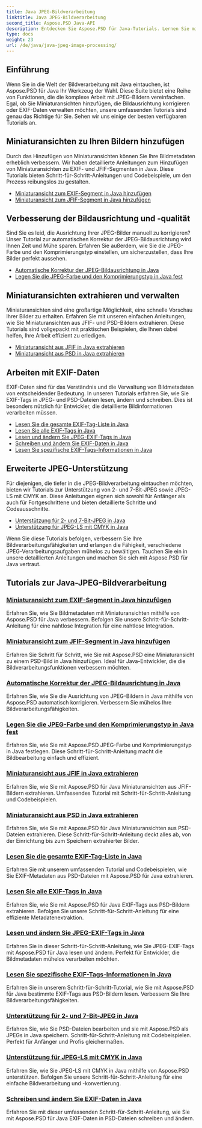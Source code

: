 ```yaml
---
title: Java JPEG-Bildverarbeitung
linktitle: Java JPEG-Bildverarbeitung
second_title: Aspose.PSD Java-API
description: Entdecken Sie Aspose.PSD für Java-Tutorials. Lernen Sie mit Schritt-für-Schritt-Anleitungen und Codebeispielen den Umgang mit EXIF-, JFIF-, JPEG-Verarbeitung und mehr.
type: docs
weight: 23
url: /de/java/java-jpeg-image-processing/
---
```


## Einführung

Wenn Sie in die Welt der Bildverarbeitung mit Java eintauchen, ist Aspose.PSD für Java Ihr Werkzeug der Wahl. Diese Suite bietet eine Reihe von Funktionen, die die komplexe Arbeit mit JPEG-Bildern vereinfachen. Egal, ob Sie Miniaturansichten hinzufügen, die Bildausrichtung korrigieren oder EXIF-Daten verwalten möchten, unsere umfassenden Tutorials sind genau das Richtige für Sie. Sehen wir uns einige der besten verfügbaren Tutorials an.

## Miniaturansichten zu Ihren Bildern hinzufügen

Durch das Hinzufügen von Miniaturansichten können Sie Ihre Bildmetadaten erheblich verbessern. Wir haben detaillierte Anleitungen zum Hinzufügen von Miniaturansichten zu EXIF- und JFIF-Segmenten in Java. Diese Tutorials bieten Schritt-für-Schritt-Anleitungen und Codebeispiele, um den Prozess reibungslos zu gestalten.

- [Miniaturansicht zum EXIF-Segment in Java hinzufügen](./add-thumbnail-to-exif-segment-java/)
- [Miniaturansicht zum JFIF-Segment in Java hinzufügen](./add-thumbnail-to-jfif-segment-java/)

## Verbesserung der Bildausrichtung und -qualität

Sind Sie es leid, die Ausrichtung Ihrer JPEG-Bilder manuell zu korrigieren? Unser Tutorial zur automatischen Korrektur der JPEG-Bildausrichtung wird Ihnen Zeit und Mühe sparen. Erfahren Sie außerdem, wie Sie die JPEG-Farbe und den Komprimierungstyp einstellen, um sicherzustellen, dass Ihre Bilder perfekt aussehen.

- [Automatische Korrektur der JPEG-Bildausrichtung in Java](./auto-correct-jpeg-image-orientation-java/)
- [Legen Sie die JPEG-Farbe und den Komprimierungstyp in Java fest](./set-jpeg-color-compression-type-java/)

## Miniaturansichten extrahieren und verwalten

Miniaturansichten sind eine großartige Möglichkeit, eine schnelle Vorschau Ihrer Bilder zu erhalten. Erfahren Sie mit unseren einfachen Anleitungen, wie Sie Miniaturansichten aus JFIF- und PSD-Bildern extrahieren. Diese Tutorials sind vollgepackt mit praktischen Beispielen, die Ihnen dabei helfen, Ihre Arbeit effizient zu erledigen.

- [Miniaturansicht aus JFIF in Java extrahieren](./extract-thumbnail-from-jfif-java/)
- [Miniaturansicht aus PSD in Java extrahieren](./extract-thumbnail-from-psd-java/)

## Arbeiten mit EXIF-Daten

EXIF-Daten sind für das Verständnis und die Verwaltung von Bildmetadaten von entscheidender Bedeutung. In unseren Tutorials erfahren Sie, wie Sie EXIF-Tags in JPEG- und PSD-Dateien lesen, ändern und schreiben. Dies ist besonders nützlich für Entwickler, die detaillierte Bildinformationen verarbeiten müssen.

- [Lesen Sie die gesamte EXIF-Tag-Liste in Java](./read-all-exif-tag-list-java/)
- [Lesen Sie alle EXIF-Tags in Java](./read-all-exif-tags-java/)
- [Lesen und ändern Sie JPEG-EXIF-Tags in Java](./read-modify-jpeg-exif-tags-java/)
- [Schreiben und ändern Sie EXIF-Daten in Java](./write-modify-exif-data-java/)
- [Lesen Sie spezifische EXIF-Tags-Informationen in Java](./read-specific-exif-tags-info-java/)

## Erweiterte JPEG-Unterstützung

Für diejenigen, die tiefer in die JPEG-Bildverarbeitung eintauchen möchten, bieten wir Tutorials zur Unterstützung von 2- und 7-Bit-JPEG sowie JPEG-LS mit CMYK an. Diese Anleitungen eignen sich sowohl für Anfänger als auch für Fortgeschrittene und bieten detaillierte Schritte und Codeausschnitte.

- [Unterstützung für 2- und 7-Bit-JPEG in Java](./support-2-7-bits-jpeg-java/)
- [Unterstützung für JPEG-LS mit CMYK in Java](./support-jpeg-ls-cmyk-java/)

Wenn Sie diese Tutorials befolgen, verbessern Sie Ihre Bildverarbeitungsfähigkeiten und erlangen die Fähigkeit, verschiedene JPEG-Verarbeitungsaufgaben mühelos zu bewältigen. Tauchen Sie ein in unsere detaillierten Anleitungen und machen Sie sich mit Aspose.PSD für Java vertraut.
## Tutorials zur Java-JPEG-Bildverarbeitung
### [Miniaturansicht zum EXIF-Segment in Java hinzufügen](./add-thumbnail-to-exif-segment-java/)
Erfahren Sie, wie Sie Bildmetadaten mit Miniaturansichten mithilfe von Aspose.PSD für Java verbessern. Befolgen Sie unsere Schritt-für-Schritt-Anleitung für eine nahtlose Integration.für eine nahtlose Integration.
### [Miniaturansicht zum JFIF-Segment in Java hinzufügen](./add-thumbnail-to-jfif-segment-java/)
Erfahren Sie Schritt für Schritt, wie Sie mit Aspose.PSD eine Miniaturansicht zu einem PSD-Bild in Java hinzufügen. Ideal für Java-Entwickler, die die Bildverarbeitungsfunktionen verbessern möchten.
### [Automatische Korrektur der JPEG-Bildausrichtung in Java](./auto-correct-jpeg-image-orientation-java/)
Erfahren Sie, wie Sie die Ausrichtung von JPEG-Bildern in Java mithilfe von Aspose.PSD automatisch korrigieren. Verbessern Sie mühelos Ihre Bildverarbeitungsfähigkeiten.
### [Legen Sie die JPEG-Farbe und den Komprimierungstyp in Java fest](./set-jpeg-color-compression-type-java/)
Erfahren Sie, wie Sie mit Aspose.PSD JPEG-Farbe und Komprimierungstyp in Java festlegen. Diese Schritt-für-Schritt-Anleitung macht die Bildbearbeitung einfach und effizient.
### [Miniaturansicht aus JFIF in Java extrahieren](./extract-thumbnail-from-jfif-java/)
Erfahren Sie, wie Sie mit Aspose.PSD für Java Miniaturansichten aus JFIF-Bildern extrahieren. Umfassendes Tutorial mit Schritt-für-Schritt-Anleitung und Codebeispielen.
### [Miniaturansicht aus PSD in Java extrahieren](./extract-thumbnail-from-psd-java/)
Erfahren Sie, wie Sie mit Aspose.PSD für Java Miniaturansichten aus PSD-Dateien extrahieren. Diese Schritt-für-Schritt-Anleitung deckt alles ab, von der Einrichtung bis zum Speichern extrahierter Bilder.
### [Lesen Sie die gesamte EXIF-Tag-Liste in Java](./read-all-exif-tag-list-java/)
Erfahren Sie mit unserem umfassenden Tutorial und Codebeispielen, wie Sie EXIF-Metadaten aus PSD-Dateien mit Aspose.PSD für Java extrahieren.
### [Lesen Sie alle EXIF-Tags in Java](./read-all-exif-tags-java/)
Erfahren Sie, wie Sie mit Aspose.PSD für Java EXIF-Tags aus PSD-Bildern extrahieren. Befolgen Sie unsere Schritt-für-Schritt-Anleitung für eine effiziente Metadatenextraktion.
### [Lesen und ändern Sie JPEG-EXIF-Tags in Java](./read-modify-jpeg-exif-tags-java/)
Erfahren Sie in dieser Schritt-für-Schritt-Anleitung, wie Sie JPEG-EXIF-Tags mit Aspose.PSD für Java lesen und ändern. Perfekt für Entwickler, die Bildmetadaten mühelos verarbeiten möchten.
### [Lesen Sie spezifische EXIF-Tags-Informationen in Java](./read-specific-exif-tags-info-java/)
Erfahren Sie in unserem Schritt-für-Schritt-Tutorial, wie Sie mit Aspose.PSD für Java bestimmte EXIF-Tags aus PSD-Bildern lesen. Verbessern Sie Ihre Bildverarbeitungsfähigkeiten.
### [Unterstützung für 2- und 7-Bit-JPEG in Java](./support-2-7-bits-jpeg-java/)
Erfahren Sie, wie Sie PSD-Dateien bearbeiten und sie mit Aspose.PSD als JPEGs in Java speichern. Schritt-für-Schritt-Anleitung mit Codebeispielen. Perfekt für Anfänger und Profis gleichermaßen.
### [Unterstützung für JPEG-LS mit CMYK in Java](./support-jpeg-ls-cmyk-java/)
Erfahren Sie, wie Sie JPEG-LS mit CMYK in Java mithilfe von Aspose.PSD unterstützen. Befolgen Sie unsere Schritt-für-Schritt-Anleitung für eine einfache Bildverarbeitung und -konvertierung.
### [Schreiben und ändern Sie EXIF-Daten in Java](./write-modify-exif-data-java/)
Erfahren Sie mit dieser umfassenden Schritt-für-Schritt-Anleitung, wie Sie mit Aspose.PSD für Java EXIF-Daten in PSD-Dateien schreiben und ändern.